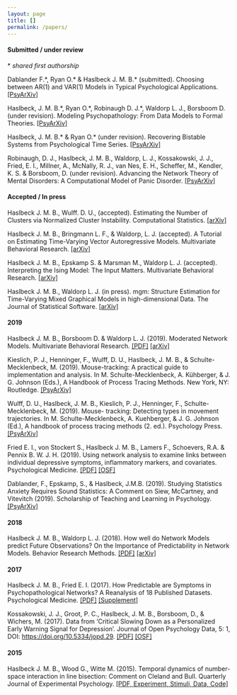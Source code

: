 ```yaml
---
layout: page
title: []
permalink: /papers/
---
```


#### Submitted / under review

\* *shared first authorship*

Dablander F.\*, Ryan O.\* & Haslbeck J. M. B.\* (submitted). Choosing between AR(1) and VAR(1) Models in Typical Psychological Applications. [[PsyArXiv]](https://psyarxiv.com/qgewy/)

Haslbeck, J. M. B.\*, Ryan O.\*, Robinaugh D. J.\*, Waldorp L. J., Borsboom D. (under revision). Modeling Psychopathology: From Data Models to Formal Theories. [[PsyArXiv]](https://psyarxiv.com/jgm7f)

Haslbeck, J. M. B.\* & Ryan O.\* (under revision). Recovering Bistable Systems from Psychological Time Series. [[PsyArXiv]](https://psyarxiv.com/kcv3s)

Robinaugh, D. J., Haslbeck, J. M. B., Waldorp, L. J., Kossakowski, J. J., Fried, E. I., Millner, A., McNally, R. J., van Nes, E. H., Scheffer, M., Kendler, K. S.  & Borsboom, D. (under revision). Advancing the Network Theory of Mental Disorders: A Computational Model of Panic Disorder. [[PsyArXiv]](https://psyarxiv.com/km37w/)

#### Accepted / In press

Haslbeck J. M. B., Wulff. D. U., (accepted). Estimating the Number of Clusters via Normalized Cluster Instability. Computational Statistics. [[arXiv]](https://arxiv.org/abs/1608.07494)

Haslbeck J. M. B., Bringmann L. F., & Waldorp, L. J. (accepted). A Tutorial on Estimating Time-Varying Vector Autoregressive Models. Multivariate Behavioral Research. [[arXiv]](https://arxiv.org/abs/1711.05204)

Haslbeck J. M. B., Epskamp S. & Marsman M., Waldorp L. J.  (accepted). Interpreting the Ising Model: The Input Matters. Multivariate Behavioral Research. [[arXiv]](http://arxiv.org/abs/1811.02916)

Haslbeck J. M. B., Waldorp L. J. (in press). mgm: Structure Estimation for Time-Varying Mixed Graphical Models in high-dimensional Data. The Journal of Statistical Software. [[arXiv]](https://arxiv.org/abs/1510.06871)

#### 2019

Haslbeck J. M. B., Borsboom D. & Waldorp L. J. (2019). Moderated Network Models. Multivariate Behavioral Research. [[PDF]](https://www.tandfonline.com/doi/full/10.1080/00273171.2019.1677207) [[arXiv]](https://arxiv.org/abs/1807.02877)

Kieslich, P. J., Henninger, F., Wulff, D. U., Haslbeck, J. M. B., & Schulte-Mecklenbeck, M. (2019). Mouse-tracking: A practical guide to implementation and analysis. In M. Schulte-Mecklenbeck, A. Kühberger, & J. G. Johnson (Eds.), A Handbook of Process Tracing Methods. New York, NY: Routledge. [[PsyArXiv]](https://psyarxiv.com/zuvqa/)

Wulff, D. U., Haslbeck, J. M. B., Kieslich, P. J., Henninger, F., Schulte-Mecklenbeck, M. (2019). Mouse- tracking: Detecting types in movement trajectories. In M. Schulte-Mecklenbeck, A. Kuehberger, & J. G. Johnson (Ed.), A handbook of process tracing methods (2. ed.). Psychology Press. [[PsyArXiv]](https://psyarxiv.com/6edca/)

Fried E. I., von Stockert S., Haslbeck J. M. B., Lamers F., Schoevers, R.A. & Pennix B. W. J. H. (2019). Using network analysis to examine links between individual depressive symptoms, inflammatory markers, and covariates. Psychological Medicine. [[PDF]](https://www.cambridge.org/core/journals/psychological-medicine/article/using-network-analysis-to-examine-links-between-individual-depressive-symptoms-inflammatory-markers-and-covariates/E2C8D6857450A832AF10CD9E8DA757BB) [[OSF]](https://osf.io/h92nk/)

Dablander, F., Epskamp, S., & Haslbeck, J.M.B. (2019). Studying Statistics Anxiety Requires Sound Statistics: A Comment on Siew, McCartney, and Vitevitch (2019). Scholarship of Teaching and Learning in Psychology. [[PsyArXiv]](https://psyarxiv.com/pfnys)

#### 2018

Haslbeck J. M. B., Waldorp L. J. (2018). How well do Network Models predict Future Observations? On the Importance of Predictability in Network Models. Behavior Research Methods. [[PDF]](https://link.springer.com/article/10.3758/s13428-017-0910-x) [[arXiv]](https://arxiv.org/abs/1610.09108)

#### 2017

Haslbeck J. M. B., Fried E. I. (2017). How Predictable are Symptoms in Psychopathological Networks? A Reanalysis of 18 Published Datasets. Psychological Medicine. [[PDF]](https://jmbh.github.io/files/NP_PM.pdf) [[Supplement]](https://jmbh.github.io/files/SupMaterial_new.zip)

Kossakowski, J. J., Groot, P. C., Haslbeck, J. M. B., Borsboom, D., & Wichers, M. (2017). Data from ‘Critical Slowing Down as a Personalized Early Warning Signal for Depression’. Journal of Open Psychology Data, 5: 1, DOI: https://doi.org/10.5334/jopd.29. [[PDF]](http://openpsychologydata.metajnl.com/articles/10.5334/jopd.29/) [[OSF]](https://osf.io/j4fg8/)

#### 2015

Haslbeck J. M. B., Wood G., Witte M. (2015). Temporal dynamics of number-space interaction in line bisection: Comment on Cleland and Bull. Quarterly Journal of Experimental Psychology. [[PDF, Experiment, Stimuli, Data, Code]](https://github.com/jmbh/bisectionpaper)


